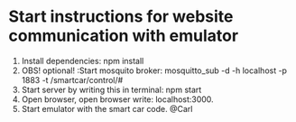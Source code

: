 # Start instructions for website communication with emulator

1. Install dependencies: npm install
2. OBS! optional! :Start mosquito broker: mosquitto_sub -d -h localhost -p 1883 -t /smartcar/control/#
3. Start server by writing this in terminal: npm start
4. Open browser, open browser write: localhost:3000.
5. Start emulator with the smart car code. 
   @Carl 

